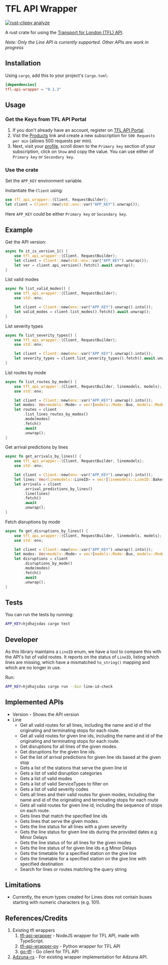 # TFL API Wrapper

[![rust-clippy analyze](https://github.com/ishantanu/tfl-rust/actions/workflows/rust-clippy.yml/badge.svg)](https://github.com/ishantanu/tfl-rust/actions/workflows/rust-clippy.yml)

A rust crate for using the [Transport for London (TFL) API](https://api.tfl.gov.uk).

*Note: Only the Line API is currently supported. Other APIs are work in progress*

## Installation

Using `cargo`, add this to your project's `Cargo.toml`:
```toml
[dependencies]
tfl-api-wrapper = "0.1.3"
```

## Usage

### Get the Keys from TFL API Portal
1. If you don't already have an account, register on [TFL API Portal](https://api-portal.tfl.gov.uk/).
2. Vist the [Products](https://api-portal.tfl.gov.uk/products) link and create a new subscription for `500 Requests per min` (allows 500 requests per min).
3. Next, visit your [profile](https://api-portal.tfl.gov.uk/profile), scroll down to the `Primary key` section of your subscription, click on `Show` and copy the value. You can use either of `Primary key` or `Secondary key`.

### Use the crate

Set the `APP_KEY` environment variable.

Instantiate the `Client` using:

```rust
use tfl_api_wrapper::{Client, RequestBuilder};
let client = Client::new(std::env::var("APP_KEY").unwrap());
```
Here `APP_KEY` could be either `Primary key` or `Secondary key`.

## Example

Get the API version:
```rust
async fn it_is_version_1() {
    use tfl_api_wrapper::{Client, RequestBuilder};
    let client = Client::new(std::env::var("APP_KEY").unwrap());
    let ver = client.api_version().fetch().await.unwrap();
}
```

List valid modes
```rust
async fn list_valid_modes() {
    use tfl_api_wrapper::{Client, RequestBuilder};
    use std::env;

    let client = Client::new(env::var("APP_KEY").unwrap().into());
    let valid_modes = client.list_modes().fetch().await.unwrap();
}
```

List severity types
```rust
async fn list_severity_types() {
    use tfl_api_wrapper::{Client, RequestBuilder};
    use std::env;

    let client = Client::new(env::var("APP_KEY").unwrap().into());
    let severity_types = client.list_severity_types().fetch().await.unwrap();
}
```

List routes by mode
```rust
async fn list_routes_by_mode() {
    use tfl_api_wrapper::{Client, RequestBuilder, linemodels, models};
    use std::env;

    let client = Client::new(env::var("APP_KEY").unwrap().into());
    let modes: Vec<models::Mode> = vec![models::Mode::Bus, models::Mode::Tube];
    let routes = client
        .list_lines_routes_by_modes()
        .mode(modes)
        .fetch()
        .await
        .unwrap();
}
```

Get arrival predictions by lines
```rust
async fn get_arrivals_by_lines() {
    use tfl_api_wrapper::{Client, RequestBuilder, linemodels};
    use std::env;

    let client = Client::new(env::var("APP_KEY").unwrap().into());
    let lines: Vec<linemodels::LineID> = vec![linemodels::LineID::Bakerloo, linemodels::LineID::Jubilee];
    let arrivals = client
        .arrival_predictions_by_lines()
        .line(lines)
        .fetch()
        .await
        .unwrap();
}
```

Fetch disruptions by mode
```rust
async fn get_disruptions_by_lines() {
    use tfl_api_wrapper::{Client, RequestBuilder, linemodels, models};
    use std::env;

    let client = Client::new(env::var("APP_KEY").unwrap().into());
    let modes: Vec<models::Mode> = vec![models::Mode::Bus, models::Mode::Tube];
    let disruptions = client
        .disruptions_by_mode()
        .mode(modes)
        .fetch()
        .await
        .unwrap();
}
```

## Tests
You can run the tests by running:
```sh
APP_KEY=hjdhajsdas cargo test
```

## Developer

As this library maintains a `LineID` enum, we have a tool to compare this with
the API's list of valid routes. It reports on the status of `LineID`, listing
which lines are missing, which have a mismatched `to_string()` mapping and
which are no longer in use.

Run:

```sh
APP_KEY=hjdhajsdas cargo run --bin line-id-check
```

## Implemented APIs
- Version - Shows the API version
- Line
    - Get all valid routes for all lines, including the name and id of the originating and terminating stops for each route.
    - Get all valid routes for given line ids, including the name and id of the originating and terminating stops for each route.
    - Get disruptions for all lines of the given modes.
    - Get disruptions for the given line ids.
    - Get the list of arrival predictions for given line ids based at the given stop
    - Gets a list of the stations that serve the given line id
    - Gets a list of valid disruption categories
    - Gets a list of valid modes
    - Gets a list of valid ServiceTypes to filter on
    - Gets a list of valid severity codes
    - Gets all lines and their valid routes for given modes, including the name and id of the originating and terminating stops for each route
    - Gets all valid routes for given line id, including the sequence of stops on each route.
    - Gets lines that match the specified line ids
    - Gets lines that serve the given modes.
    - Gets the line status for all lines with a given severity
    - Gets the line status for given line ids during the provided dates e.g Minor Delays
    - Gets the line status of for all lines for the given modes
    - Gets the line status of for given line ids e.g Minor Delays
    - Gets the timetable for a specified station on the give line
    - Gets the timetable for a specified station on the give line with specified destination
    - Search for lines or routes matching the query string

## Limitations
- Currently, the enum types created for Lines does not contain buses starting with numeric characters (e.g. 101).

## References/Credits
1. Existing tfl wrappers
   1. [tfl-api-wrapper](https://github.com/ZackaryH8/tfl-api-wrapper) - NodeJS wrapper for TFL API, made with TypeScript.
   2. [tfl-api-wrapper-py](https://github.com/ZackaryH8/tfl-api-wrapper-py) - Python wrapper for TFL API
   3. [go-tfl](https://github.com/ZackaryH8/go-tfl) - Go client for TFL API
2. [Adzuna-rs](https://github.com/kamui-fin/adzuna-rs) - For existing wrapper implementation for Adzuna API.
